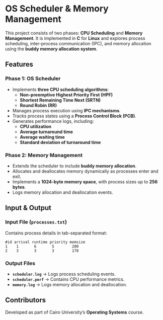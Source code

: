 # OS Scheduler & Memory Management  

This project consists of two phases: **CPU Scheduling** and **Memory Management**. It is implemented in **C** for **Linux** and explores process scheduling, inter-process communication (IPC), and memory allocation using the **buddy memory allocation system**.  

## Features  

### **Phase 1: OS Scheduler**  
- Implements **three CPU scheduling algorithms**:  
  - **Non-preemptive Highest Priority First (HPF)**  
  - **Shortest Remaining Time Next (SRTN)**  
  - **Round Robin (RR)**  
- Manages process execution using **IPC mechanisms**.  
- Tracks process states using a **Process Control Block (PCB)**.  
- Generates performance logs, including:  
  - **CPU utilization**  
  - **Average turnaround time**  
  - **Average waiting time**  
  - **Standard deviation of turnaround time**  

### **Phase 2: Memory Management**  
- Extends the scheduler to include **buddy memory allocation**.  
- Allocates and deallocates memory dynamically as processes enter and exit.  
- Implements a **1024-byte memory space**, with process sizes up to **256 bytes**.  
- Logs memory allocation and deallocation events.  

## Input & Output  

### **Input File (`processes.txt`)**  
Contains process details in tab-separated format:  
```
#id arrival runtime priority memsize
1    1       6       5        200
2    3       3       3        170
```  

### **Output Files**  
- **`scheduler.log`** → Logs process scheduling events.  
- **`scheduler.perf`** → Contains CPU performance metrics.  
- **`memory.log`** → Logs memory allocation and deallocation.  

## Contributors  
Developed as part of Cairo University’s **Operating Systems** course.  
